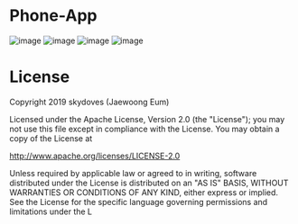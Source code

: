 # Phone-App
![image](https://user-images.githubusercontent.com/103598601/170830248-04d54671-26c4-481a-a89c-8ef37040aaed.png)
![image](https://user-images.githubusercontent.com/103598601/170830254-606173c6-a338-41f6-a5ff-787a2b0c0897.png)
![image](https://user-images.githubusercontent.com/103598601/170830261-fbf77d97-1c1a-4d27-8022-6cc40b747295.png)
![image](https://user-images.githubusercontent.com/103598601/170830272-0f3d1737-3bd9-4cc3-b888-6e67a6d7d2c0.png)
# License
Copyright 2019 skydoves (Jaewoong Eum)

Licensed under the Apache License, Version 2.0 (the "License");
you may not use this file except in compliance with the License.
You may obtain a copy of the License at

   http://www.apache.org/licenses/LICENSE-2.0

Unless required by applicable law or agreed to in writing, software
distributed under the License is distributed on an "AS IS" BASIS,
WITHOUT WARRANTIES OR CONDITIONS OF ANY KIND, either express or implied.
See the License for the specific language governing permissions and
limitations under the L
